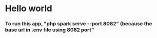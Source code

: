 # Hello world
### To run this app, "php spark serve --port 8082" (because the base url in .env file using 8082 port"
